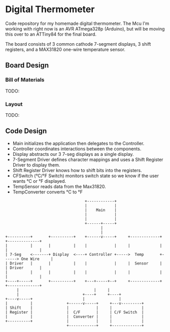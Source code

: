 # Digital Thermometer

Code repository for my homemade digital thermometer. 
The Mcu I'm working with right now is an AVR ATmega328p (Arduino), 
but will be moving this over to an ATTiny84 for the final board.

The board consists of 3 common cathode 7-segment displays, 3 shift registers, 
and a MAX31820 one-wire temperature sensor.

## Board Design

### Bill of Materials
TODO:

### Layout
TODO: 

## Code Design

- Main initializes the application then delegates to the Controller.
- Controller coordinates interactions between the components.
- Display abstracts our 3 7-seg displays as a single display.
- 7-Segment Driver defines character mappings and uses a Shift Register Driver to display them.
- Shift Register Driver knows how to shift bits into the registers.
- CFSwitch (°C/°F Switch) monitors switch state so we know if the user wants °C or °F displayed.
- TempSensor reads data from the Max31820.
- TempConverter converts °C to °F

```
                                   +------------+
                                   |            |
                                   |    Main    |
                                   |            |
                                   |            |
                                   +------+-----+
                                          |
                                          |
+----------+       +----------+    +------v-----+     +-------------+      +--------------+
|          |       |          |    |            |     |             |      |              |
| 7-Seg    <-------+ Display  <----+ Controller +----->  Temp       +------> One Wire     |
| Driver   |       |          |    |            |     |  Sensor     |      | Driver       |
|          |       |          |    |            |     |             |      |              |
+----+-----+       +----------+    +---+-----+--+     +-------------+      +--------------+
     |                                 |     |
     |                            +----+     +----+
+----v-----+                      |               |
|          |               +------v-----+     +---v---------+
| Shift    |               |            |     |             |
| Register |               |  C/F       |     | C/F Switch  |
|          |               |  Converter |     |             |
+----------+               |            |     |             |
                           +------------+     +-------------+

```